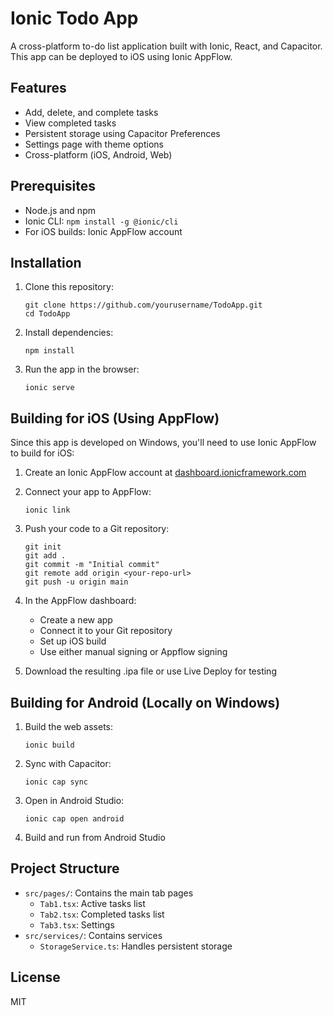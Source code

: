 # Ionic Todo App

A cross-platform to-do list application built with Ionic, React, and Capacitor. This app can be deployed to iOS using Ionic AppFlow.

## Features

- Add, delete, and complete tasks
- View completed tasks
- Persistent storage using Capacitor Preferences
- Settings page with theme options
- Cross-platform (iOS, Android, Web)

## Prerequisites

- Node.js and npm
- Ionic CLI: `npm install -g @ionic/cli`
- For iOS builds: Ionic AppFlow account

## Installation

1. Clone this repository:
   ```
   git clone https://github.com/yourusername/TodoApp.git
   cd TodoApp
   ```

2. Install dependencies:
   ```
   npm install
   ```

3. Run the app in the browser:
   ```
   ionic serve
   ```

## Building for iOS (Using AppFlow)

Since this app is developed on Windows, you'll need to use Ionic AppFlow to build for iOS:

1. Create an Ionic AppFlow account at [dashboard.ionicframework.com](https://dashboard.ionicframework.com/)

2. Connect your app to AppFlow:
   ```
   ionic link
   ```

3. Push your code to a Git repository:
   ```
   git init
   git add .
   git commit -m "Initial commit"
   git remote add origin <your-repo-url>
   git push -u origin main
   ```

4. In the AppFlow dashboard:
   - Create a new app
   - Connect it to your Git repository
   - Set up iOS build
   - Use either manual signing or Appflow signing

5. Download the resulting .ipa file or use Live Deploy for testing

## Building for Android (Locally on Windows)

1. Build the web assets:
   ```
   ionic build
   ```

2. Sync with Capacitor:
   ```
   ionic cap sync
   ```

3. Open in Android Studio:
   ```
   ionic cap open android
   ```

4. Build and run from Android Studio

## Project Structure

- `src/pages/`: Contains the main tab pages
  - `Tab1.tsx`: Active tasks list
  - `Tab2.tsx`: Completed tasks list
  - `Tab3.tsx`: Settings
- `src/services/`: Contains services
  - `StorageService.ts`: Handles persistent storage

## License

MIT 